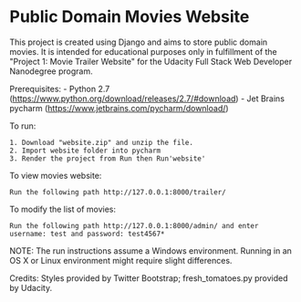 # Public Domain Movies Website
This project is created using Django and aims to store public domain movies. It is intended for educational purposes only in fulfillment of the "Project 1: Movie Trailer Website" for the Udacity Full Stack Web Developer Nanodegree program.

Prerequisites:
    - Python 2.7 (https://www.python.org/download/releases/2.7/#download)
    - Jet Brains pycharm (https://www.jetbrains.com/pycharm/download/)

To run:

    1. Download "website.zip" and unzip the file.
    2. Import website folder into pycharm
    3. Render the project from Run then Run'website'

To view movies website:

    Run the following path http://127.0.0.1:8000/trailer/

To modify the list of movies:

    Run the following path http://127.0.0.1:8000/admin/ and enter username: test and password: test4567*

NOTE: The run instructions assume a Windows environment. Running in an OS X or Linux environment might require slight differences.

Credits: Styles provided by Twitter Bootstrap; fresh_tomatoes.py provided by Udacity.
